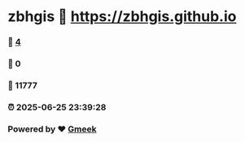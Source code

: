 # zbhgis :link: https://zbhgis.github.io 
### :page_facing_up: [4](https://zbhgis.github.io/tag.html) 
### :speech_balloon: 0 
### :hibiscus: 11777 
### :alarm_clock: 2025-06-25 23:39:28 
### Powered by :heart: [Gmeek](https://github.com/Meekdai/Gmeek)
